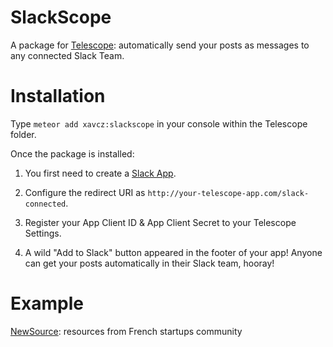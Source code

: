 # SlackScope
A package for [Telescope](http://www.telescopeapp.org): automatically send your posts as messages to any connected Slack Team.

# Installation

Type `meteor add xavcz:slackscope` in your console within the Telescope folder. 

Once the package is installed:

1. You first need to create a [Slack App](https://api.slack.com/applications/new).

2. Configure the redirect URI as `http://your-telescope-app.com/slack-connected`.

3. Register your App Client ID & App Client Secret to your Telescope Settings.

4. A wild "Add to Slack" button appeared in the footer of your app! Anyone can get your posts automatically in their Slack team, hooray!

# Example
[NewSource](http://news.startupfrance.co): resources from French startups community 
